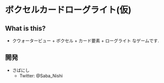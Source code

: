 # ボクセルカードローグライト(仮)
## What is this?
- クウォータービュー + ボクセル + カード要素 + ローグライト なゲームです.

## 開発
- さばにし
  - Twitter: @Saba_Nishi
